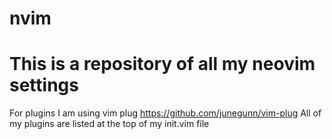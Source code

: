# nvim
# This is a repository of all my neovim settings

For plugins I am using vim plug https://github.com/junegunn/vim-plug
All of my plugins are listed at the top of my init.vim file
